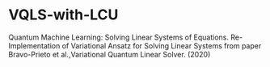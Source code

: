 # VQLS-with-LCU
Quantum Machine Learning: Solving Linear Systems of Equations. Re-Implementation of Variational Ansatz for Solving Linear Systems from paper Bravo-Prieto et al.,Variational Quantum Linear Solver. (2020)
